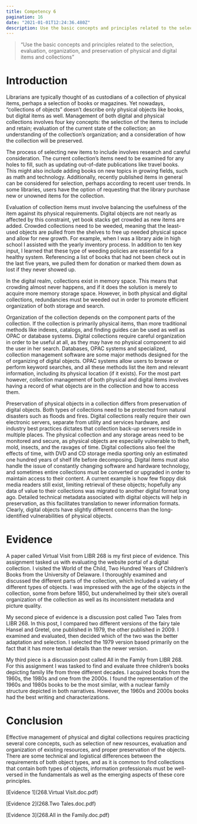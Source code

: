 ```yaml
---
title: Competency 6
pagination: 16
date: "2021-01-01T12:24:36.480Z"
description: Use the basic concepts and principles related to the selection, evaluation, organization, and preservation of physical and digital items and collections
---
```


> “Use the basic concepts and principles related to the selection, evaluation, organization, and preservation of physical and digital items and collections”



# Introduction



Librarians are typically thought of as custodians of a collection of physical items, perhaps a selection of books or magazines. Yet nowadays, “collections of objects” doesn’t describe only physical objects like books, but digital items as well. Management of both digital and physical collections involves four key concepts: the selection of the items to include and retain; evaluation of the current state of the collection; an understanding of the collection’s organization; and a consideration of how the collection will be preserved.



The process of selecting new items to include involves research and careful consideration. The current collection’s items need to be examined for any holes to fill, such as updating out-of-date publications like travel books. This might also include adding books on new topics in growing fields, such as math and technology. Additionally, recently published items in general can be considered for selection, perhaps according to recent user trends. In some libraries, users have the option of requesting that the library purchase new or unowned items for the collection.



Evaluation of collection items must involve balancing the usefulness of the item against its physical requirements. Digital objects are not nearly as affected by this constraint, yet book stacks get crowded as new items are added. Crowded collections need to be weeded, meaning that the least-used objects are pulled from the shelves to free up needed physical space and allow for new growth. For example, when I was a library aide in high school I assisted with the yearly inventory process. In addition to ten key input, I learned that these type of weeding policies are essential for a healthy system. Referencing a list of books that had not been check out in the last five years, we pulled them for donation or marked them down as lost if they never showed up.



In the digital realm, collections exist in memory space. This means that crowding almost never happens, and if it does the solution is merely to acquire more memory storage space. However, in both physical and digital collections, redundancies must be weeded out in order to promote efficient organization of both storage and search.



Organization of the collection depends on the component parts of the collection. If the collection is primarily physical items, than more traditional methods like indexes, catalogs, and finding guides can be used as well as OPAC or database systems. Digital collections require careful organization in order to be useful at all, as they may have no physical component to aid the user in her search. Databases, OPAC systems and specialized, collection management software are some major methods designed for the of organizing of digital objects. OPAC systems allow users to browse or perform keyword searches, and all these methods list the item and relevant information, including its physical location (if it exists). For the most part however, collection management of both physical and digital items involves having a record of what objects are in the collection and how to access them.



Preservation of physical objects in a collection differs from preservation of digital objects. Both types of collections need to be protected from natural disasters such as floods and fires. Digital collections really require their own electronic servers, separate from utility and services hardware, and industry best practices dictates that collection back-up servers reside in multiple places. The physical collection and any storage areas need to be monitored and secure, as physical objects are especially vulnerable to theft, mold, insects, and the ravages of time. Digital collections also feel the effects of time, with DVD and CD storage media sporting only an estimated one hundred years of shelf life before decomposing. Digital items must also handle the issue of constantly changing software and hardware technology, and sometimes entire collections must be converted or upgraded in order to maintain access to their content. A current example is how few floppy disk media readers still exist, limiting retrieval of these objects; hopefully any data of value to their collections was migrated to another digital format long ago. Detailed technical metadata associated with digital objects will help in preservation, as this facilitates translation to newer information formats. Clearly, digital objects have slightly different concerns than the long-identified vulnerabilities of physical objects.



# Evidence



A paper called Virtual Visit from LIBR 268 is my first piece of evidence. This assignment tasked us with evaluating the website portal of a digital collection. I visited the World of the Child, Two Hundred Years of Children’s Books from the University of Delaware. I thoroughly examined and discussed the different parts of the collection, which included a variety of different types of objects. I was impressed with the age of the objects in the collection, some from before 1850, but underwhelmed by their site’s overall organization of the collection as well as its inconsistent metadata and picture quality.



My second piece of evidence is a discussion post called Two Tales from LIBR 268. In this post, I compared two different versions of the fairy tale Hansel and Gretel, one published in 1979, the other published in 2009. I examined and evaluated, then decided which of the two was the better adaptation and selection. I selected the 1979 version based primarily on the fact that it has more textual details than the newer version.



My third piece is a discussion post called All in the Family from LIBR 268. For this assignment I was tasked to find and evaluate three children’s books depicting family life from three different decades. I acquired books from the 1960s, the 1980s and one from the 2000s. I found the representation of the 1960s and 1980s books to be the most similar, with a nuclear family structure depicted in both narratives. However, the 1960s and 2000s books had the best writing and characterizations.



# Conclusion



Effective management of physical and digital collections requires practicing several core concepts, such as selection of new resources, evaluation and organization of existing resources, and proper preservation of the objects. There are some technical and logistical differences between the requirements of both object types, and as it is common to find collections that contain both types of objects, information professionals must be well-versed in the fundamentals as well as the emerging aspects of these core principles.


[Evidence 1](268.Virtual Visit.doc.pdf)

[Evidence 2](268.Two Tales.doc.pdf)

[Evidence 3](268.All in the Family.doc.pdf)
